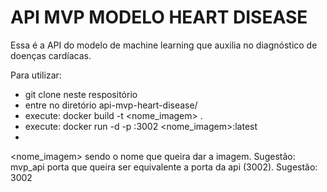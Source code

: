 # API MVP MODELO HEART DISEASE

Essa é a API do modelo de machine learning que auxilia no diagnóstico de doenças cardíacas.

Para utilizar:

- git clone neste respositório
- entre no diretório api-mvp-heart-disease/
- execute: docker build -t <nome_imagem> .
- execute: docker run -d -p <porta>:3002 <nome_imagem>:latest
-

<nome_imagem> sendo o nome que queira dar a imagem. Sugestão: mvp_api
<porta> porta que queira ser equivalente a porta da api (3002). Sugestão: 3002
